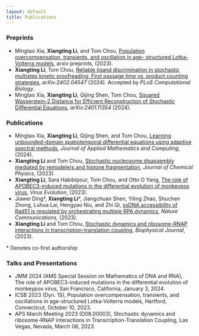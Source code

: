 ```yaml
---
layout: default
title: Publications
---
```


### Preprints
- Mingtao Xia, **Xiangting Li**, and Tom Chou, [Population overcompensation, transients, and oscillation in age- structured Lotka-Volterra models](https://arxiv.org/abs/2303.00864), arxiv preprints, (2023). 
- **Xiangting Li**, Tom Chou, [Reliable ligand discrimination in stochastic multistep kinetic proofreading: First passage time vs. product counting strategies](https://arxiv.org/abs/2402.04547), _arXiv:2402.04547_ (2024). Accepted by _PLoS Computational Biology_.
- Mingtao Xia, **Xiangting Li**, Qijing Shen, Tom Chou, [Squared Wasserstein-2 Distance for Efficient Reconstruction of Stochastic Differential Equations](https://arxiv.org/abs/2401.11354), _arXiv:2401.11354_ (2024).

### Publications
- Mingtao Xia, **Xiangting Li**, Qijing Shen, and Tom Chou, [Learning unbounded-domain spatiotemporal differential equations using adaptive spectral methods](http://dx.doi.org/10.1007/s12190-024-02131-2), _Journal of Applied Mathematics and Computing_, (2024).
- **Xiangting Li** and Tom Chou, [Stochastic nucleosome disassembly mediated by remodelers and histone fragmentation](https://doi.org/10.1063/5.0165136),  _Journal of Chemical Physics_, (2023). 
- **Xiangting Li**, Sara Habibipour, Tom Chou, and Otto O Yang, [The role of APOBEC3-induced mutations in the differential evolution of monkeypox virus](https://doi.org/10.1093/ve/vead058), _Virus Evolution_, (2023).
- Jiawei Ding\*, **Xiangting Li**\*, Jiangchuan Shen, Yiling Zhao, Shuchen Zhong, Luhua Lai, Hengyao Niu, and Zhi Qi, [ssDNA accessibility of Rad51 is regulated by orchestrating multiple RPA dynamics](https://doi.org/10.1038/s41467-023-39579-y), _Nature Communications_, (2023). 
- **Xiangting Li** and Tom Chou, [Stochastic dynamics and ribosome-RNAP interactions in transcription-translation coupling](https://doi.org/10.1016/j.bpj.2022.09.041), _Biophysical Journal_, (2023).


\* Denotes co-first authorship

### Talks and Presentations
- JMM 2024 (AMS Special Session on Mathematics of DNA and RNA), The role of APOBEC3-induced mutations in the differential evolution of monkeypox virus, San Francisco, California, January 3, 2024.
- ICSB 2023 (Dyn. 15), Population overcompensation, transients, and oscillations in age-structured Lotka-Volterra models, Hartford, Connecticut, October 10, 2023.
- APS March Meeting 2023 (D08.00003), Stochastic dynamics and ribosome-RNAP interactions in Transcription-Translation Coupling, Las Vegas, Nevada, March 06, 2023.

